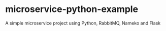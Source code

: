 # microservice-python-example
A simple microservice project using Python, RabbitMQ, Nameko and Flask
